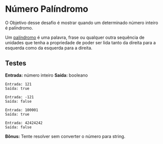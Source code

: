 # Número Palíndromo

O Objetivo desse desafio é mostrar quando um determinado número inteiro é palíndromo.

Um [palíndromo](https://pt.wikipedia.org/wiki/Pal%C3%ADndromo) é uma palavra, frase ou qualquer outra sequência de unidades que tenha a propriedade de poder ser lida tanto da direita para a esquerda como da esquerda para a direita.

## Testes
**Entrada:** número inteiro
**Saída:** booleano

```
Entrada: 121
Saída: true
```

```
Entrada: -121
Saída: false
```

```
Entrada: 100001 
Saída: true
```

```
Entrada: 42424242
Saída: false
```

**Bônus:** Tente resolver sem converter o número para string.
